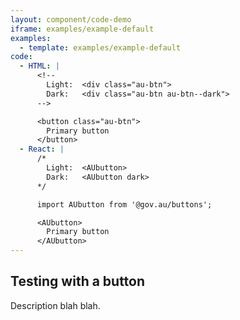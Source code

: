 ```yaml
---
layout: component/code-demo
iframe: examples/example-default
examples: 
  - template: examples/example-default
code:
  - HTML: |
      <!--
        Light:  <div class="au-btn">
        Dark:   <div class="au-btn au-btn--dark">
      -->

      <button class="au-btn">
        Primary button
      </button>
  - React: |
      /*
        Light:  <AUbutton>
        Dark:   <AUbutton dark>
      */

      import AUbutton from '@gov.au/buttons';

      <AUbutton>
        Primary button
      </AUbutton>
---
```

## Testing with a button

Description blah blah.